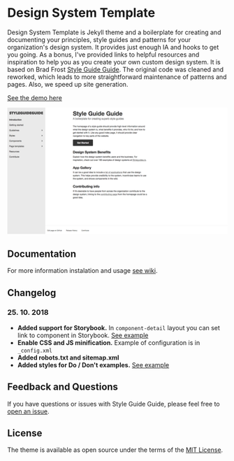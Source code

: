 # Design System Template

Design System Template is Jekyll theme and a boilerplate for creating and documenting your principles, style guides and patterns for your organization's design system. It provides just enough IA and hooks to get you going. As a bonus, I've provided links to helpful resources and inspiration to help you as you create your own custom design system. It is based on Brad Frost [Style Guide Guide](https://github.com/bradfrost/style-guide-guide/). The original code was cleaned and reworked, which leads to more straightforward maintenance of patterns and pages. Also, we speed up site generation.

[See the demo here](https://lundegaard.github.io/design-system-template/)

![Screenshot of Design System](screenshot.png)

## Documentation

For more information instalation and usage [see wiki](https://github.com/lundegaard/design-system-template/wiki).


## Changelog

### 25. 10. 2018

* **Added support for Storybook.** In `component-detail` layout you can set link to component in Storybook. [See example](https://lundegaard.github.io/design-system-template/components/modal.html)
* **Enable CSS and JS minification.** Example of configuration is in `_config.xml`
* **Added robots.txt and sitemap.xml**
* **Added styles for Do / Don't examples.** [See example](https://lundegaard.github.io/design-system-template/components/modal.html)


## Feedback and Questions
If you have questions or issues with Style Guide Guide, please feel free to [open an issue](https://www.github.com/lundegaard/design-system-template/issues).

## License

The theme is available as open source under the terms of the [MIT License](https://opensource.org/licenses/MIT).

